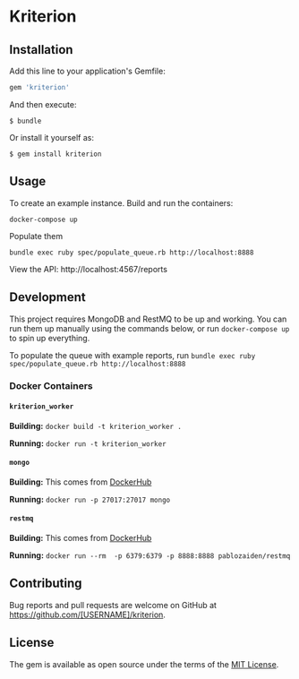 # Kriterion

## Installation

Add this line to your application's Gemfile:

```ruby
gem 'kriterion'
```

And then execute:

    $ bundle

Or install it yourself as:

    $ gem install kriterion

## Usage

To create an example instance. Build and run the containers:

```shell
docker-compose up
```

Populate them

```shell
bundle exec ruby spec/populate_queue.rb http://localhost:8888
```

View the API: http://localhost:4567/reports

## Development

This project requires MongoDB and RestMQ to be up and working. You can run them up manually using the commands below, or run `docker-compose up` to spin up everything.

To populate the queue with example reports, run `bundle exec ruby spec/populate_queue.rb http://localhost:8888`

### Docker Containers

#### `kriterion_worker`

**Building:** `docker build -t kriterion_worker .`

**Running:** `docker run -t kriterion_worker`

#### `mongo`

**Building:** This comes from [DockerHub](https://hub.docker.com/_/mongo/)

**Running:** `docker run -p 27017:27017 mongo`

#### `restmq`

**Building:** This comes from [DockerHub](https://hub.docker.com/r/pablozaiden/restmq/)

**Running:** `docker run --rm  -p 6379:6379 -p 8888:8888 pablozaiden/restmq`


## Contributing

Bug reports and pull requests are welcome on GitHub at https://github.com/[USERNAME]/kriterion.

## License

The gem is available as open source under the terms of the [MIT License](https://opensource.org/licenses/MIT).
